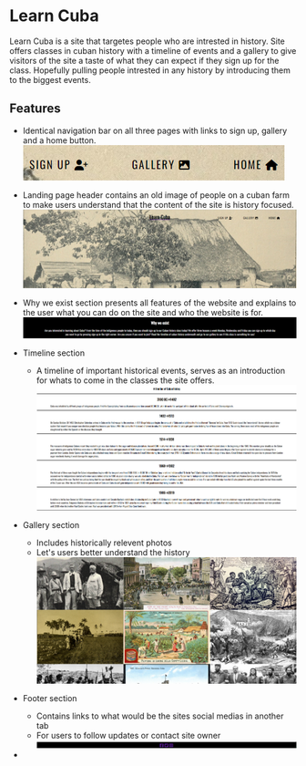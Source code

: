 # Learn Cuba

Learn Cuba is a site that targetes people who are intrested in history. Site offers 
classes in cuban history with a timeline of events and a gallery to give visitors of the site
a taste of what they can expect if they sign up for the class. Hopefully pulling people intrested
in any history by introducing them to the biggest events. 

## Features

- Identical navigation bar on all three pages with links to sign up, gallery and a home button.
![Screenshot of nav bar home, sign up and gallery](/assets/images/screenshot%20nav%20bar.png)


- Landing page header contains an old image of people on a cuban farm to make users understand that the content of the site is history focused.
![Screenshot of header, Old picture of cubans standing in front of farm house](/assets/images/screenshot%20header.png "Header")

- Why we exist section presents all features of the website and explains to the user what you can do on the site and who the website is for.
![Screenshot of why we exist section](/assets/images/screenshot%20why%20we%20exist.png "Why we exist")

- Timeline section      
    - A timeline of important historical events, serves as an introduction for whats to come in the classes the site offers.
![Screeenshot of timeline section](/assets/images/screenshot%20timeline.png "Entire timeline")

- Gallery section
    - Includes historically relevent photos 
    - Let's users better understand the history
![Screenshot of gallery](/assets/images/screenshot%20gallery.png "Gallery")

- Footer section
    - Contains links to what would be the sites social medias in another tab
    - For users to follow updates or contact site owner
![Screenshot of footer section](/assets/images/screenshot%20footer.png "Social media links") 
-         
